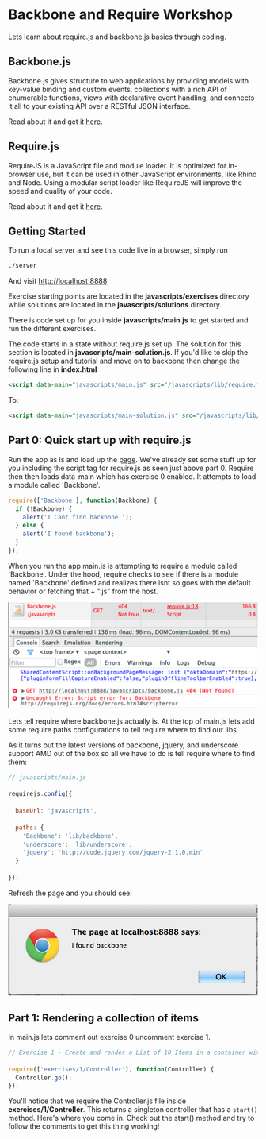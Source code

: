 Backbone and Require Workshop
================
Lets learn about require.js and backbone.js basics through coding.

Backbone.js
-----------

Backbone.js gives structure to web applications by providing models with key-value binding and custom events, collections with a rich API of enumerable functions, views with declarative event handling, and connects it all to your existing API over a RESTful JSON interface.

Read about it and get it [here](http://backbonejs.org/).

Require.js
----------
RequireJS is a JavaScript file and module loader. It is optimized for in-browser use, but it can be used in other JavaScript environments, like Rhino and Node. Using a modular script loader like RequireJS will improve the speed and quality of your code.

Read about it and get it [here](http://requirejs.org/).

Getting Started
---------------

To run a local server and see this code live in a browser, simply run

```bash
./server
```

And visit [http://localhost:8888](http://localhost:8888)

Exercise starting points are located in the **javascripts/exercises** directory while solutions are located in the **javascripts/solutions** directory.

There is code set up for you inside **javascripts/main.js** to get started and run the different exercises.

The code starts in a state without require.js set up. The solution for this section is located in **javascripts/main-solution.js**.  If you'd like to skip the require.js setup and tutorial and move on to backbone then change the following line in **index.html**

```xml
<script data-main="javascripts/main.js" src="/javascripts/lib/require.js"></script>
```

To:

```xml
<script data-main="javascripts/main-solution.js" src="/javascripts/lib/require.js"></script>
```

Part 0: Quick start up with require.js
--------------------------------------

Run the app as is and load up the [page](http://localhost:8888). We've already set some stuff up for you including the script tag for require.js as seen just above part 0. Require then then loads data-main which has exercise 0 enabled. It attempts to load a module called 'Backbone'.

```javascript
require(['Backbone'], function(Backbone) {
  if (!Backbone) {
    alert('I Cant find backbone!');
  } else {
    alert('I found backbone');
  }
});
```

When you run the app main.js is attempting to require a module called 'Backbone'. Under the hood, require checks to see if there is a module named 'Backbone' defined and realizes there isnt so goes with the default behavior or fetching that + ".js" from the host.

![](https://github.com/alexcorre/backbone-and-require/raw/master/images/part0/error0.png)

Lets tell require where backbone.js actually is. At the top of main.js lets add some require paths configurations to tell require where to find our libs. 

As it turns out the latest versions of backbone, jquery, and underscore support AMD out of the box so all we have to do is tell require where to find them:

```javascript
// javascripts/main.js

requirejs.config({

  baseUrl: 'javascripts',

  paths: {
    'Backbone': 'lib/backbone',
    'underscore': 'lib/underscore',
    'jquery': 'http://code.jquery.com/jquery-2.1.0.min'
  }

});
```

Refresh the page and you should see:

![](https://github.com/alexcorre/backbone-and-require/raw/master/images/part0/success0.png)

Part 1: Rendering a collection of items
---------------------------------------

In main.js lets comment out exercise 0 uncomment exercise 1.

```javascript
// Exercise 1 - Create and render a List of 10 Items in a container with an array of models

require(['exercises/1/Controller'], function(Controller) {
  Controller.go();
});
```
You'll notice that we require the Controller.js file inside **exercises/1/Controller**. This returns a singleton controller that has a `start()` method. Here's where you come in. Check out the start() method and try to follow the comments to get this thing working!





